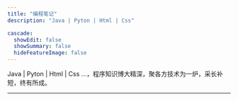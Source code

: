 ```yaml
---
title: "编程笔记"
description: "Java | Pyton | Html | Css"

cascade:
  showEdit: false
  showSummary: false
  hideFeatureImage: false
---
```


Java | Pyton | Html | Css ...，程序知识博大精深，聚各方技术为一炉，采长补短，终有所成。

---